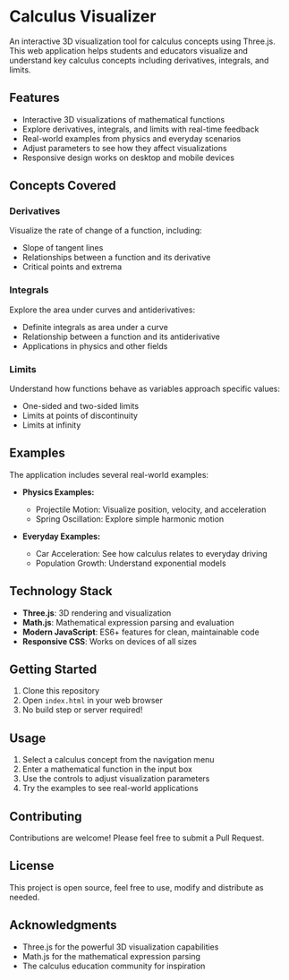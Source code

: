 # Calculus Visualizer

An interactive 3D visualization tool for calculus concepts using Three.js. This web application helps students and educators visualize and understand key calculus concepts including derivatives, integrals, and limits.

## Features

- Interactive 3D visualizations of mathematical functions
- Explore derivatives, integrals, and limits with real-time feedback
- Real-world examples from physics and everyday scenarios
- Adjust parameters to see how they affect visualizations
- Responsive design works on desktop and mobile devices

## Concepts Covered

### Derivatives

Visualize the rate of change of a function, including:
- Slope of tangent lines
- Relationships between a function and its derivative
- Critical points and extrema

### Integrals

Explore the area under curves and antiderivatives:
- Definite integrals as area under a curve
- Relationship between a function and its antiderivative
- Applications in physics and other fields

### Limits

Understand how functions behave as variables approach specific values:
- One-sided and two-sided limits
- Limits at points of discontinuity
- Limits at infinity

## Examples

The application includes several real-world examples:

- **Physics Examples:**
  - Projectile Motion: Visualize position, velocity, and acceleration
  - Spring Oscillation: Explore simple harmonic motion

- **Everyday Examples:**
  - Car Acceleration: See how calculus relates to everyday driving
  - Population Growth: Understand exponential models

## Technology Stack

- **Three.js**: 3D rendering and visualization
- **Math.js**: Mathematical expression parsing and evaluation
- **Modern JavaScript**: ES6+ features for clean, maintainable code
- **Responsive CSS**: Works on devices of all sizes

## Getting Started

1. Clone this repository
2. Open `index.html` in your web browser
3. No build step or server required!

## Usage

1. Select a calculus concept from the navigation menu
2. Enter a mathematical function in the input box
3. Use the controls to adjust visualization parameters
4. Try the examples to see real-world applications

## Contributing

Contributions are welcome! Please feel free to submit a Pull Request.

## License

This project is open source, feel free to use, modify and distribute as needed.

## Acknowledgments

- Three.js for the powerful 3D visualization capabilities
- Math.js for the mathematical expression parsing
- The calculus education community for inspiration